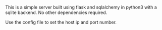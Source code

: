 This is a simple server built using flask and sqlalchemy in python3
with a sqlite backend. No other dependencies required.

Use the config file to set the host ip and port number.
